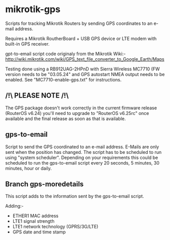 mikrotik-gps
============

Scripts for tracking Mikrotik Routers by sending GPS coordinates to an e-mail address.

Requires a Mikrotik RoutherBoard + USB GPS device or LTE modem with built-in GPS receiver.

gpt-to-email script code originaly from the Mikrotik Wiki:-
http://wiki.mikrotik.com/wiki/GPS_text_file_converter_to_Google_Earth/Maps

Testing done using a RB912UAG-2HPnD with Sierra Wireless MC7710 (FW version needs to be "03.05.24" and GPS autostart NMEA output needs to be enabled. See "MC7710-enable-gps.txt" for instructions.

/!\ PLEASE NOTE /!\
-------------

The GPS package doesn't work correctly in the current firmware release (RouterOS v6.24) you'll need to upgrade to "RouterOS v6.25rc" once available and the final release as soon as that is available.

gps-to-email
------------

Script to send the GPS coordinated to an e-mail address.
E-Mails are only sent when the position has changed.
The script has to be scheduled to run using "system scheduler". Depending on your requirements this could be scheduled to run the gps-to-email script every 20 seconds, 5 minutes, 30 minutes, hour or daily.

Branch gps-moredetails
----------------------

This script adds to the information sent by the gps-to-email script.

Adding:-
* ETHER1 MAC address
* LTE1 signal strength
* LTE1 network technology (GPRS/3G/LTE)
* GPS date and time stamp 

